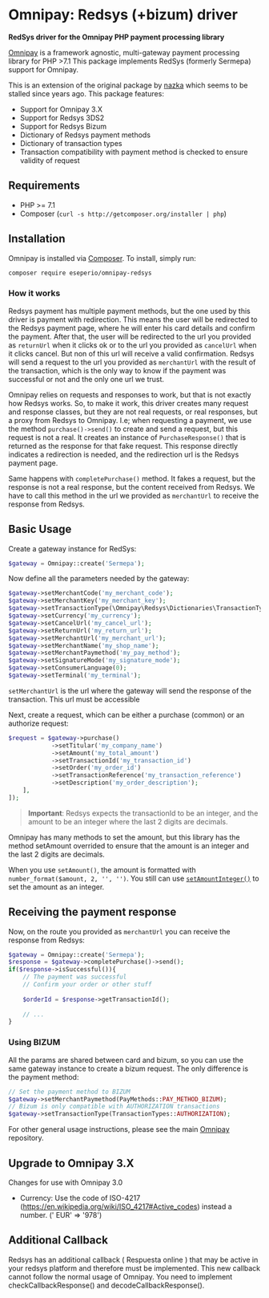 Omnipay: Redsys (+bizum) driver
===============

**RedSys driver for the Omnipay PHP payment processing library**

[Omnipay](https://github.com/thephpleague/omnipay) is a framework agnostic, multi-gateway payment
processing library for PHP >7.1 This package implements RedSys (formerly Sermepa) support for Omnipay.

This is an extension of the original package by [nazka](nazka/sermepa-omnipay) which seems to be stalled since years
ago.
This package features:

- Support for Omnipay 3.X
- Support for Redsys 3DS2
- Support for Redsys Bizum
- Dictionary of Redsys payment methods
- Dictionary of transaction types
- Transaction compatibility with payment method is checked to ensure validity of request

Requirements
------------

- PHP >= 7.1
- Composer (`curl -s http://getcomposer.org/installer | php`)

Installation
------------
Omnipay is installed via [Composer](http://getcomposer.org/). To install, simply run:

```sh
composer require eseperio/omnipay-redsys
```

### How it works

Redsys payment has multiple payment methods, but the one used by this driver is payment with redirection.
This means the user will be redirected to the Redsys payment page, where he will enter his card details and confirm the
payment. After that, the user will be redirected to the url you provided as `returnUrl` when it clicks ok
or to the url you provided as `cancelUrl` when it clicks cancel. But non of this url will receive a valid confirmation.
Redsys will send a request to the url you provided as `merchantUrl` with the result of the transaction, which is the
only
way to know if the payment was successful or not and the only one url we trust.

Omnipay relies on requests and responses to work, but that is not exactly how Redsys works. So, to make it work, this
driver creates many request and response classes, but they are not real requests, or real responses, but a proxy from
Redsys to Omnipay.
I.e; when requesting a payment, we use the method `purchase()->send()` to create and send a request,
but this request is not a real. It creates an instance of `PurchaseResponse()` that is returned as the response for
that fake request. This response directly indicates a redirection is needed, and the redirection url is the Redsys
payment page.

Same happens with `completePurchase()` method. It fakes a request, but the response is not a real response, but the
content received from Redsys. We have to call this method in the url we provided as `merchantUrl` to receive the
response from Redsys. 


Basic Usage
-----------

Create a gateway instance for RedSys:

```php
$gateway = Omnipay::create('Sermepa');
```

Now define all the parameters needed by the gateway:

```php
$gateway->setMerchantCode('my_merchant_code');
$gateway->setMerchantKey('my_merchant_key');
$gateway->setTransactionType(\Omnipay\Redsys\Dictionaries\TransactionTypes::AUTHORIZATION);
$gateway->setCurrency('my_currency');
$gateway->setCancelUrl('my_cancel_url');
$gateway->setReturnUrl('my_return_url');
$gateway->setMerchantUrl('my_merchant_url');
$gateway->setMerchantName('my_shop_name');
$gateway->setMerchantPaymethod('my_pay_method');
$gateway->setSignatureMode('my_signature_mode');
$gateway->setConsumerLanguage(0);
$gateway->setTerminal('my_terminal');
```

`setMerchantUrl` is the url where the gateway will send the response of the transaction. This url must be accessible

Next, create a request, which can be either a purchase (common) or an authorize request:

```php
$request = $gateway->purchase()
            ->setTitular('my_company_name')
            ->setAmount('my_total_amount')
            ->setTransactionId('my_transaction_id')
            ->setOrder('my_order_id')
            ->setTransactionReference('my_transaction_reference')
            ->setDescription('my_order_description');
    ],
]);
```

> **Important**: Redsys expects the transactionId to be an integer, and the amount to be an integer where the last 2
> digits are decimals.

Omnipay has many methods to set the amount, but this library has the method setAmount overrided to ensure that the
amount is an integer and the last 2 digits are decimals.

When you use `setAmount()`, the amount is formatted with `number_format($amount, 2, '', '')`.
You still can
use [`setAmountInteger()`](https://github.com/thephpleague/omnipay-common/blob/e1ebc22615f14219d31cefdf62d7036feb228b1c/src/Common/Message/AbstractRequest.php#L355)
to set the amount as an integer.

## Receiving the payment response

Now, on the route you provided as `merchantUrl` you can receive the response from Redsys:

```php 
$gateway = Omnipay::create('Sermepa');
$response = $gateway->completePurchase()->send();
if($response->isSuccessful()){
    // The payment was successful
    // Confirm your order or other stuff
    
    $orderId = $response->getTransactionId();
    
    // ...
}
```

### Using BIZUM

All the params are shared between card and bizum, so you can use the same gateway instance to create a bizum request.
The only difference is the payment method:

```php
// Set the payment method to BIZUM
$gateway->setMerchantPaymethod(PayMethods::PAY_METHOD_BIZUM);
// Bizum is only compatible with AUTHORIZATION transactions
$gateway->setTransactionType(TransactionTypes::AUTHORIZATION);
```

For other general usage instructions, please see the main [Omnipay](https://github.com/thephpleague/omnipay)
repository.


Upgrade to Omnipay 3.X
-----------

Changes for use with Omnipay 3.0

- Currency: Use the code of ISO-4217 (https://en.wikipedia.org/wiki/ISO_4217#Active_codes) instead a number. ('
  EUR' => '978')

Additional Callback
-----------
Redsys has an additional callback ( Respuesta online ) that may be active in your redsys platform and therefore must be
implemented. This new callback cannot follow the normal usage of Omnipay.
You need to implement checkCallbackResponse() and decodeCallbackResponse().

